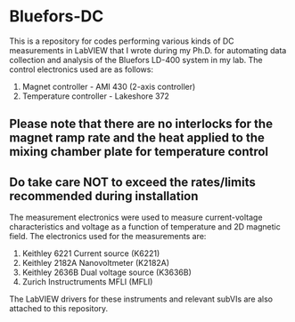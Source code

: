 # Bluefors-DC

This is a repository for codes performing various kinds of DC measurements in LabVIEW that I wrote during my Ph.D. for automating data collection and analysis of the Bluefors LD-400 system in my lab. The control electronics used are as follows:

1) Magnet controller - AMI 430 (2-axis controller)
2) Temperature controller - Lakeshore 372

## Please note that there are no interlocks for the magnet ramp rate and the heat applied to the mixing chamber plate for temperature control ##
## Do take care NOT to exceed the rates/limits recommended during installation ##

The measurement electronics were used to measure current-voltage characteristics and voltage as a function of temperature and 2D magnetic field. The electronics used for the measurements are:

1) Keithley 6221 Current source (K6221)
2) Keithley 2182A Nanovoltmeter (K2182A)
3) Keithley 2636B Dual voltage source (K3636B)
4) Zurich Instructruments MFLI (MFLI)

The LabVIEW drivers for these instruments and relevant subVIs are also attached to this repository.
